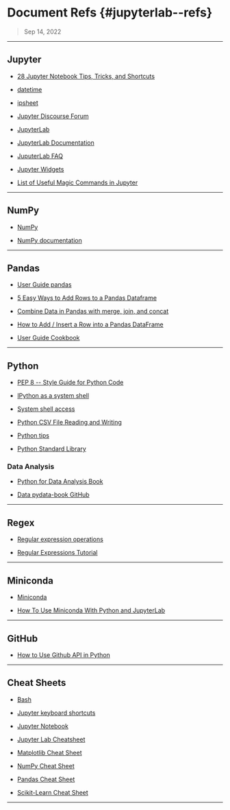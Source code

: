 # Document Refs {#jupyterlab--refs}

> Sep 14, 2022

------------------------------------------------------------------------

## Jupyter

-   [28 Jupyter Notebook Tips, Tricks, and
    Shortcuts](https://www.dataquest.io/blog/jupyter-notebook-tips-tricks-shortcuts/)

-   [datetime](https://docs.python.org/3/library/datetime.html#module-datetime)

-   [ipsheet](https://ipysheet.readthedocs.io/en/stable/)

-   [Jupyter Discourse
    Forum](https://discourse.jupyter.org/c/jupyterlab/17)

-   [JupyterLab](https://pypi.org/project/jupyterlab/)

-   [JupyterLab Documentation](http://jupyterlab.readthedocs.io/)

-   [JuputerLab
    FAQ](https://jupyterlab.readthedocs.io/en/stable/getting_started/faq.html)

-   [Jupyter
    Widgets](https://ipywidgets.readthedocs.io/en/latest/index.html)

-   [List of Useful Magic Commands in
    Jupyter](https://coderzcolumn.com/tutorials/python/list-of-useful-magic-commands-in-jupyter-notebook-lab)

------------------------------------------------------------------------

## NumPy

-   [NumPy](https://numpy.org)

-   [NumPy documentation](https://numpy.org/doc/stable/)

------------------------------------------------------------------------

## Pandas

-   [User Guide
    pandas](https://pandas.pydata.org/docs/user_guide/index.html)

-   [5 Easy Ways to Add Rows to a Pandas
    Dataframe](https://www.askpython.com/python-modules/pandas/add-rows-to-dataframe)

-   [Combine Data in Pandas with merge, join, and
    concat](https://datagy.io/pandas-merge-concat/)

-   [How to Add / Insert a Row into a Pandas
    DataFrame](https://datagy.io/pandas-add-row/)

-   [User Guide
    Cookbook](https://pandas.pydata.org/docs/user_guide/cookbook.html)

------------------------------------------------------------------------

## Python

-   [PEP 8 -- Style Guide for Python
    Code](https://peps.python.org/pep-0008/)

-   [IPython as a system
    shell](https://ipython.readthedocs.io/en/stable/interactive/shell.html#)

-   [System shell
    access](https://ipython.readthedocs.io/en/stable/interactive/reference.html#system-shell-access)

-   [Python CSV File Reading and
    Writing](https://docs.python.org/3/library/csv.html)

-   [Python tips](https://book.pythontips.com/en/latest/index.html#)

-   [Python Standard Library](https://docs.python.org/3/library/)

### Data Analysis

-   [Python for Data Analysis Book](https://wesmckinney.com/book/)

-   [Data pydata-book GitHub](https://github.com/wesm/pydata-book)

------------------------------------------------------------------------

## Regex

-   [Regular expression
    operations](https://docs.python.org/3/library/re.html)

-   [Regular Expressions
    Tutorial](https://www.regular-expressions.info/tutorial.html)

------------------------------------------------------------------------

## Miniconda

-   [Miniconda](https://docs.conda.io/en/latest/miniconda.html)

-   [How To Use Miniconda With Python and
    JupyterLab](https://betterprogramming.pub/how-to-use-miniconda-with-python-and-jupyterlab-5ce07845e818)

------------------------------------------------------------------------

## GitHub

-   [How to Use Github API in
    Python](https://www.thepythoncode.com/article/using-github-api-in-python)

------------------------------------------------------------------------

## Cheat Sheets

-   [Bash](https://devhints.io/bash)

-   [Jupyter keyboard
    shortcuts](https://cheatography.com/weidadeyue/cheat-sheets/jupyter-notebook/pdf_bw/)

-   [Jupyter
    Notebook](https://s3.amazonaws.com/assets.datacamp.com/blog_assets/Jupyter_Notebook_Cheat_Sheet.pdf)

-   [Jupyter Lab
    Cheatsheet](/Users/johntelford/Documents/Commands/osdc_cheatsheet-jupyterlab_1)

-   [Matplotlib Cheat
    Sheet](https://s3.amazonaws.com/assets.datacamp.com/blog_assets/Python_Matplotlib_Cheat_Sheet.pdf)

-   [NumPy Cheat
    Sheet](https://s3.amazonaws.com/assets.datacamp.com/blog_assets/Numpy_Python_Cheat_Sheet.pdf)

-   [Pandas Cheat
    Sheet](http://pandas.pydata.org/Pandas_Cheat_Sheet.pdf)

-   [Scikit-Learn Cheat
    Sheet](https://s3.amazonaws.com/assets.datacamp.com/blog_assets/Scikit_Learn_Cheat_Sheet_Python.pdf)

------------------------------------------------------------------------
